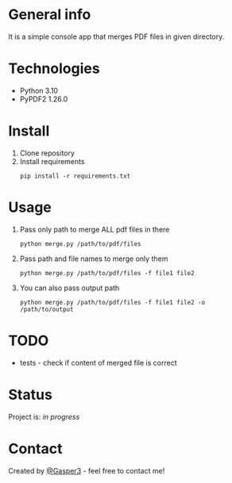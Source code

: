 # General info
It is a simple console app that merges PDF files in given directory.

# Technologies
* Python 3.10
* PyPDF2 1.26.0

# Install
1. Clone repository
2. Install requirements
   ```
   pip install -r requirements.txt
   ```

# Usage
1. Pass only path to merge ALL pdf files in there
   ```
   python merge.py /path/to/pdf/files
   ```
2. Pass path and file names to merge only them 
   ```
   python merge.py /path/to/pdf/files -f file1 file2
   ```
3. You can also pass output path
   ```
   python merge.py /path/to/pdf/files -f file1 file2 -o /path/to/output
   ```

# TODO
* tests - check if content of merged file is correct

# Status
Project is: _in progress_

# Contact
Created by [@Gasper3](https://github.com/Gasper3) - feel free to contact me!
